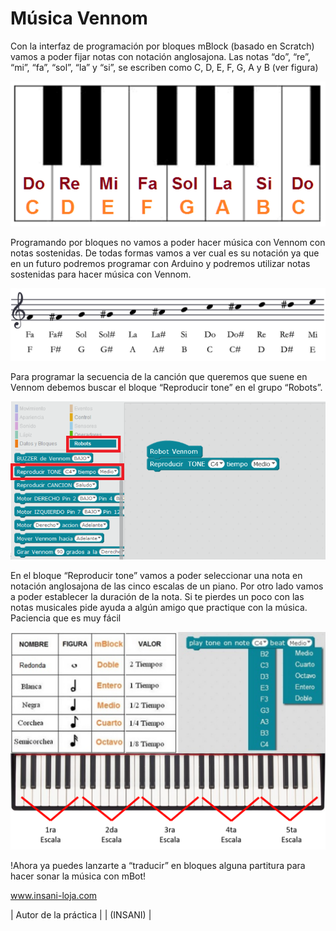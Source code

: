 # Música  Vennom

Con la interfaz de programación por bloques mBlock (basado en Scratch) vamos a poder fijar notas con notación anglosajona. Las notas “do”, “re”, “mi”, “fa”, “sol”, “la” y “si”, se escriben como C, D, E, F, G, A y B (ver figura)


![notación anglosajona Buzzer](https://github.com/jandrs300/Bloques_M/blob/master/ejemplos_vennom/Version_2/musica_con_Vennom/Notacion_anglosajona.PNG)


Programando por bloques no vamos a poder hacer música con Vennom con notas sostenidas. De todas formas vamos a ver cual es su notación ya que en un futuro podremos programar con Arduino y podremos utilizar notas sostenidas para hacer música con Vennom.


![notas Buzzer](https://github.com/jandrs300/Bloques_M/blob/master/ejemplos_vennom/Version_2/musica_con_Vennom/notas.PNG)


Para programar la secuencia de la canción que queremos que suene en Vennom debemos buscar el bloque “Reproducir tone” en el grupo “Robots”. 


![notas Buzzer](https://github.com/jandrs300/Bloques_M/blob/master/ejemplos_vennom/Version_2/musica_con_Vennom/bloque_tonos.png)


En el bloque “Reproducir tone” vamos a poder seleccionar una nota en notación anglosajona de las cinco escalas de un piano. Por otro lado vamos a poder establecer la duración de la nota. Si te pierdes un poco con las notas musicales pide ayuda a algún amigo que practique con la música. Paciencia que es muy fácil


![escalas Buzzer](https://github.com/jandrs300/Bloques_M/blob/master/ejemplos_vennom/Version_2/musica_con_Vennom/escalas.png)

!Ahora ya puedes lanzarte a “traducir” en bloques alguna partitura para hacer sonar la música con mBot!


www.insani-loja.com

| Autor de la práctica |
| (INSANI) |



